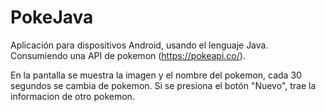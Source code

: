 # PokeJava
Aplicación para dispositivos Android, usando el lenguaje Java.
Consumiendo una API de pokemon (https://pokeapi.co/).

En la pantalla se muestra la imagen y el nombre del pokemon, cada 30 segundos se cambia de pokemon.
Si se presiona el botón "Nuevo", trae la informacion de otro pokemon.
